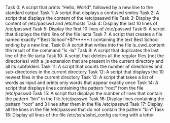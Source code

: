Task 0:   A script that prints “Hello, World”, followed by a new line to the standard output
Task 1:   A script that displays a confused smiley
Task 2:   A script that displays the content of the /etc/passwd file
Task 3:   Display the content of /etc/passwd and /etc/hosts
Task 4:   Display the last 10 lines of /etc/passwd
Task 5:   Display the first 10 lines of /etc/passwd
Task 6:   A script that displays the third line of the file iacta
Task 7:   A script that creates a file named exactly \*\'Best School\'\*$\?\*\*\*\*\*:) containing the text Best School ending by a new line.
Task 8:   A script that writes into the file ls_cwd_content the result of the command "ls -la"
Task 9:   A script that duplicates the last line of the file iacta
Task 10:  A script that deletes all the regular files (not the directories) with a .js extension that are present in the current directory and all its subfolders
Task 11:  A script that counts the number of directories and sub-directories in the current directory
Task 12:  A script that displays the 10 newest files in the current directory
Task 13:  A script that takes a list of words as input and prints only words that appear exactly once
Task 14:  A script that displays lines containing the pattern “root” from the file /etc/passwd
Task 15:  A script that displays the number of lines that contain the pattern “bin” in the file /etc/passwd
Task 16:  Display lines containing the pattern “root” and 3 lines after them in the file /etc/passwd
Task 17:  Display all the lines in the file /etc/passwd that do not contain the pattern “bin”
Task 18:  Display all lines of the file /etc/ssh/sshd_config starting with a letter

